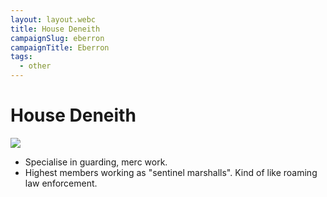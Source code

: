 ```yaml
---
layout: layout.webc
title: House Deneith
campaignSlug: eberron
campaignTitle: Eberron
tags:
  - other
---
```

# House Deneith

![](_files/Pasted%20image%2020240611094633.png)

- Specialise in guarding, merc work.
- Highest members working as "sentinel marshalls". Kind of like roaming law enforcement.
